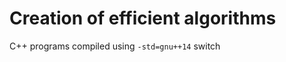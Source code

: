 Creation of efficient algorithms
================================

C++ programs compiled using `-std=gnu++14` switch
